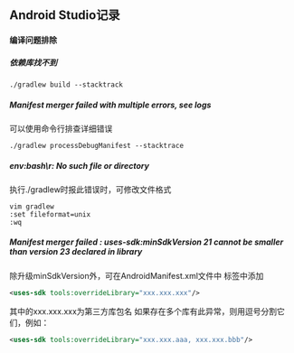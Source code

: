 ## Android Studio记录


#### 编译问题排除

##### 依赖库找不到
```Shell
./gradlew build --stacktrack
```

##### Manifest merger failed with multiple errors, see logs
可以使用命令行排查详细错误
```Shell
./gradlew processDebugManifest --stacktrace
```

##### env:bash\r: No such file or directory
执行./gradlew时报此错误时，可修改文件格式
```Shell
vim gradlew
:set fileformat=unix
:wq
```

##### Manifest merger failed : uses-sdk:minSdkVersion 21 cannot be smaller than version 23 declared in library
除升级minSdkVersion外，可在AndroidManifest.xml文件中 标签中添加
```Xml
<uses-sdk tools:overrideLibrary="xxx.xxx.xxx"/>
```
其中的xxx.xxx.xxx为第三方库包名
如果存在多个库有此异常，则用逗号分割它们，例如：
```Xml
<uses-sdk tools:overrideLibrary="xxx.xxx.aaa, xxx.xxx.bbb"/>
```